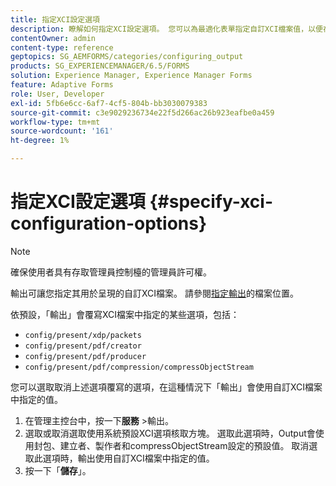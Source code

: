 ```yaml
---
title: 指定XCI設定選項
description: 瞭解如何指定XCI設定選項。 您可以為最適化表單指定自訂XCI檔案值，以便在表單轉譯時使用該值。
contentOwner: admin
content-type: reference
geptopics: SG_AEMFORMS/categories/configuring_output
products: SG_EXPERIENCEMANAGER/6.5/FORMS
solution: Experience Manager, Experience Manager Forms
feature: Adaptive Forms
role: User, Developer
exl-id: 5fb6e6cc-6af7-4cf5-804b-bb3030079383
source-git-commit: c3e9029236734e22f5d266ac26b923eafbe0a459
workflow-type: tm+mt
source-wordcount: '161'
ht-degree: 1%

---
```


# 指定XCI設定選項 {#specify-xci-configuration-options}

>[!NOTE]
> 
> 確保使用者具有存取管理員控制檯的管理員許可權。

輸出可讓您指定其用於呈現的自訂XCI檔案。 請參閱[指定輸出](/help/forms/using/admin-help/specify-file-locations-output.md#specify-file-locations-for-output)的檔案位置。

依預設，「輸出」會覆寫XCI檔案中指定的某些選項，包括：

* `config/present/xdp/packets`
* `config/present/pdf/creator`
* `config/present/pdf/producer`
* `config/present/pdf/compression/compressObjectStream`

您可以選取取消上述選項覆寫的選項，在這種情況下「輸出」會使用自訂XCI檔案中指定的值。

1. 在管理主控台中，按一下&#x200B;**服務** >輸出。
1. 選取或取消選取使用系統預設XCI選項核取方塊。 選取此選項時，Output會使用封包、建立者、製作者和compressObjectStream設定的預設值。 取消選取此選項時，輸出使用自訂XCI檔案中指定的值。
1. 按一下「**儲存**」。
